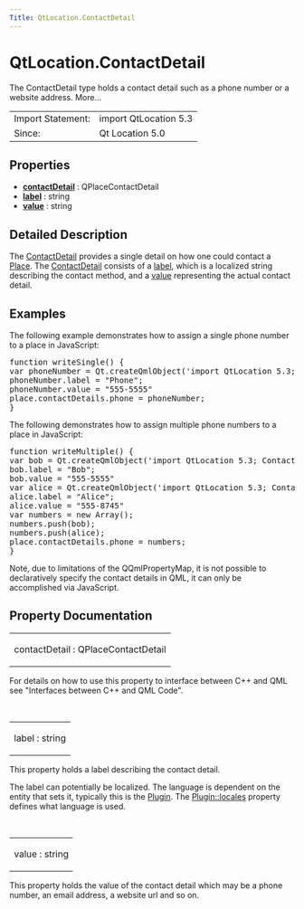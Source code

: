 ```yaml
---
Title: QtLocation.ContactDetail
---
```


# QtLocation.ContactDetail

<span class="subtitle"></span>
<!-- $$$ContactDetail-brief -->
<p>The ContactDetail type holds a contact detail such as a phone number or a website address. More...</p>
<!-- @@@ContactDetail -->
<table class="alignedsummary">
<tr><td class="memItemLeft rightAlign topAlign"> Import Statement:</td><td class="memItemRight bottomAlign"> import QtLocation 5.3</td></tr><tr><td class="memItemLeft rightAlign topAlign"> Since:</td><td class="memItemRight bottomAlign">  Qt Location 5.0</td></tr></table><ul>
</ul>
<h2 id="properties">Properties</h2>
<ul>
<li class="fn"><b><b><a href="QtLocation.ContactDetail.md#contactDetail-prop">contactDetail</a></b></b> : QPlaceContactDetail</li>
<li class="fn"><b><b><a href="QtLocation.ContactDetail.md#label-prop">label</a></b></b> : string</li>
<li class="fn"><b><b><a href="QtLocation.ContactDetail.md#value-prop">value</a></b></b> : string</li>
</ul>
<!-- $$$ContactDetail-description -->
<h2 id="details">Detailed Description</h2>
</p>
<p>The <a href="QtLocation.ContactDetail.md">ContactDetail</a> provides a single detail on how one could contact a <a href="QtLocation.location-cpp-qml.md#place">Place</a>. The <a href="QtLocation.ContactDetail.md">ContactDetail</a> consists of a <a href="QtLocation.ContactDetail.md#label-prop">label</a>, which is a localized string describing the contact method, and a <a href="QtLocation.ContactDetail.md#value-prop">value</a> representing the actual contact detail.</p>
<h2 id="examples">Examples</h2>
<p>The following example demonstrates how to assign a single phone number to a place in JavaScript:</p>
<pre class="qml"><span class="keyword">function</span> <span class="name">writeSingle</span>() {
var <span class="name">phoneNumber</span> = <span class="name">Qt</span>.<span class="name">createQmlObject</span>(<span class="string">'import QtLocation 5.3; ContactDetail {}'</span>, <span class="name">place</span>);
<span class="name">phoneNumber</span>.<span class="name">label</span> <span class="operator">=</span> <span class="string">&quot;Phone&quot;</span>;
<span class="name">phoneNumber</span>.<span class="name">value</span> <span class="operator">=</span> <span class="string">&quot;555-5555&quot;</span>
<span class="name">place</span>.<span class="name">contactDetails</span>.<span class="name">phone</span> <span class="operator">=</span> <span class="name">phoneNumber</span>;
}</pre>
<p>The following demonstrates how to assign multiple phone numbers to a place in JavaScript:</p>
<pre class="qml"><span class="keyword">function</span> <span class="name">writeMultiple</span>() {
var <span class="name">bob</span> = <span class="name">Qt</span>.<span class="name">createQmlObject</span>(<span class="string">'import QtLocation 5.3; ContactDetail {}'</span>, <span class="name">place</span>);
<span class="name">bob</span>.<span class="name">label</span> <span class="operator">=</span> <span class="string">&quot;Bob&quot;</span>;
<span class="name">bob</span>.<span class="name">value</span> <span class="operator">=</span> <span class="string">&quot;555-5555&quot;</span>
var <span class="name">alice</span> = <span class="name">Qt</span>.<span class="name">createQmlObject</span>(<span class="string">'import QtLocation 5.3; ContactDetail {}'</span>, <span class="name">place</span>);
<span class="name">alice</span>.<span class="name">label</span> <span class="operator">=</span> <span class="string">&quot;Alice&quot;</span>;
<span class="name">alice</span>.<span class="name">value</span> <span class="operator">=</span> <span class="string">&quot;555-8745&quot;</span>
var <span class="name">numbers</span> = new <span class="name">Array</span>();
<span class="name">numbers</span>.<span class="name">push</span>(<span class="name">bob</span>);
<span class="name">numbers</span>.<span class="name">push</span>(<span class="name">alice</span>);
<span class="name">place</span>.<span class="name">contactDetails</span>.<span class="name">phone</span> <span class="operator">=</span> <span class="name">numbers</span>;
}</pre>
<p>Note, due to limitations of the QQmlPropertyMap, it is not possible to declaratively specify the contact details in QML, it can only be accomplished via JavaScript.</p>
<!-- @@@ContactDetail -->
<h2>Property Documentation</h2>
<!-- $$$contactDetail -->
<table class="qmlname"><tr valign="top" id="contactDetail-prop"><td class="tblQmlPropNode"><p><span class="name">contactDetail</span> : <span class="type">QPlaceContactDetail</span></p></td></tr></table><p>For details on how to use this property to interface between C++ and QML see &quot;Interfaces between C++ and QML Code&quot;.</p>
<!-- @@@contactDetail -->
<br/>
<!-- $$$label -->
<table class="qmlname"><tr valign="top" id="label-prop"><td class="tblQmlPropNode"><p><span class="name">label</span> : <span class="type">string</span></p></td></tr></table><p>This property holds a label describing the contact detail.</p>
<p>The label can potentially be localized. The language is dependent on the entity that sets it, typically this is the <a href="QtLocation.location-places-qml.md#plugin">Plugin</a>. The <a href="QtLocation.Plugin.md#locales-prop">Plugin::locales</a> property defines what language is used.</p>
<!-- @@@label -->
<br/>
<!-- $$$value -->
<table class="qmlname"><tr valign="top" id="value-prop"><td class="tblQmlPropNode"><p><span class="name">value</span> : <span class="type">string</span></p></td></tr></table><p>This property holds the value of the contact detail which may be a phone number, an email address, a website url and so on.</p>
<!-- @@@value -->
<br/>
